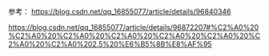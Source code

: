 参考：
https://blog.csdn.net/qq_16855077/article/details/96840346

https://blog.csdn.net/qq_16855077/article/details/96872207#%C2%A0%20%C2%A0%20%C2%A0%20%C2%A0%20%C2%A0%20%C2%A0%20%C2%A0%20%C2%A0%202.5%20%E6%B5%8B%E8%AF%95